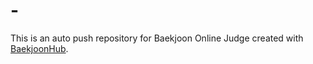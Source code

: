 # -

This is an auto push repository for Baekjoon Online Judge created with [BaekjoonHub](https://github.com/BaekjoonHub/BaekjoonHub).
